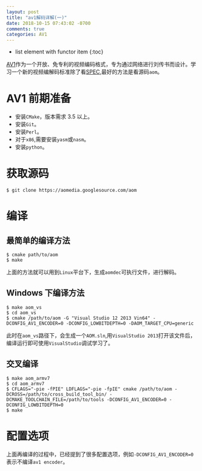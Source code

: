 ```yaml
---
layout: post
title: "av1解码详解(一)"
date: 2018-10-15 07:43:02 -0700
comments: true
categories: AV1
---
```


* list element with functor item
{:toc}

[AV1](https://en.wikipedia.org/wiki/AV1)作为一个开放、免专利的视频编码格式，专为通过网络进行刘传书而设计。学习一个新的视频编解码标准除了看[SPEC](https://aomediacodec.github.io/av1-spec/av1-spec.pdf),最好的方法是看源码`aom`。

<!--more-->

# AV1 前期准备

* 安装`CMake`，版本需求 3.5 以上。
* 安装`Git`。
* 安装`Perl`。
* 对于`x86`,需要安装`yasm`或`nasm`。
* 安装`python`。

# 获取源码

```
$ git clone https://aomedia.googlesource.com/aom
```

# 编译

## 最简单的编译方法

```
$ cmake path/to/aom
$ make
```
上面的方法就可以用到`Linux`平台下，生成`aomdec`可执行文件，进行解码。

## Windows 下编译方法

```
$ make aom_vs
$ cd aom_vs
$ cmake /path/to/aom -G "Visual Studio 12 2013 Vin64" -DCONFIG_AV1_ENCODER=0 -DCONFIG_LOWBITDEPTH=0 -DAOM_TARGET_CPU=generic
```
此时在`aom_vs`路径下，会生成一个`AOM.sln`,用`VisualStudio 2013`打开该文件后，编译运行即可使用`VisualStudio`调试学习了。

## 交叉编译

```
$ make aom_armv7
$ cd aom_armv7
$ CFLAGS="-pie -fPIE" LDFLAGS="-pie -fpIE" cmake /path/to/aom -DCROSS=/path/to/cross_build_tool_bin/ -DCMAKE_TOOLCHAIN_FILE=/path/to/tools -DCONFIG_AV1_ENCODER=0 -DCONFIG_LOWBITDEPTH=0
$ make
```

# 配置选项

上面再编译的过程中，已经提到了很多配置选项，例如`-DCONFIG_AV1_ENCODER=0`表示不编译`av1 encoder`。


